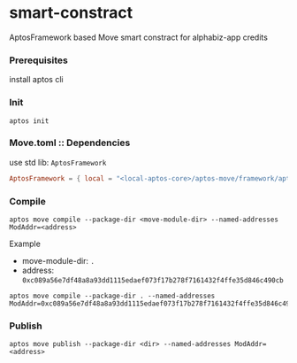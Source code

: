 # smart-constract
AptosFramework based Move smart constract for alphabiz-app credits

### Prerequisites

install aptos cli

### Init

```shell script
aptos init
```

### Move.toml :: Dependencies

use std lib: `AptosFramework`

```toml
AptosFramework = { local = "<local-aptos-core>/aptos-move/framework/aptos-framework" }
```

### Compile

```shell script
aptos move compile --package-dir <move-module-dir> --named-addresses ModAddr=<address>
```

Example

- move-module-dir: `.`
- address: `0xc089a56e7df48a8a93dd1115edaef073f17b278f7161432f4ffe35d846c490cb`

```shell script
aptos move compile --package-dir . --named-addresses ModAddr=0xc089a56e7df48a8a93dd1115edaef073f17b278f7161432f4ffe35d846c490cb
```

### Publish

```shell script
aptos move publish --package-dir <dir> --named-addresses ModAddr=<address>
```
